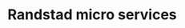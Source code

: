 <!--
  slug: randstad-micro-services
  type: fortpolio
  excerpt: Front-end implementation of micro-service based functionalities.
  categories: JavaScript, HTML/CSS, UX, mobile
  tags: CSS, HTML, TypeScript, Angular, performance, test, scrum, interaction design, Cypress
  clients: Randstad
  collaboration: 
  prizes: 
  thumbnail: Randstad.png
  image:
  images: 
  inCv: true
  inPortfolio: true
  dateFrom: 2020-10-01
  dateTo: 2021-09-25
-->

# Randstad micro services


